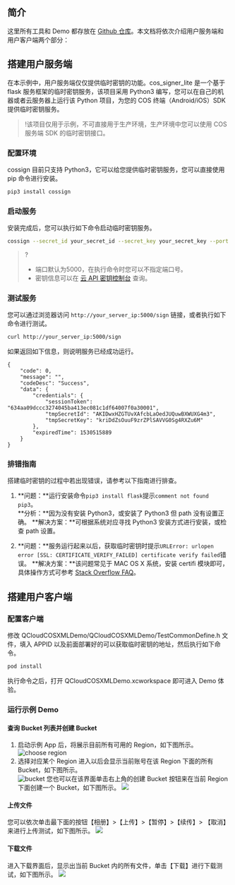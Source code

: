 ## 简介

这里所有工具和 Demo 都存放在 [Github 仓库](https://github.com/tencentyun/qcloud-sdk-ios-samples/tree/master/OOTB-XML)。本文档将依次介绍用户服务端和用户客户端两个部分：

## 搭建用户服务端
在本示例中，用户服务端仅仅提供临时密钥的功能。cos\_signer\_lite 是一个基于 flask 服务框架的临时密钥服务，该项目采用 Python3 编写，您可以在自己的机器或者云服务器上运行该 Python 项目，为您的 COS 终端（Android/iOS）SDK 提供临时密钥服务。
>!该项目仅用于示例，不可直接用于生产环境，生产环境中您可以使用 COS 服务端 SDK 的临时密钥接口。

### 配置环境

cossign 目前只支持 Python3，它可以给您提供临时密钥服务，您可以直接使用 pip 命令进行安装。
```sh
pip3 install cossign
```

### 启动服务
安装完成后，您可以执行如下命令启动临时密钥服务。
```sh
cossign --secret_id your_secret_id --secret_key your_secret_key --port 5000
```

>?
>- 端口默认为5000，在执行命令时您可以不指定端口号。
>- 密钥信息可以在 [云 API 密钥控制台](https://console.cloud.tencent.com/cam/capi) 查询。


### 测试服务
您可以通过浏览器访问 `http://your_server_ip:5000/sign` 链接，或者执行如下命令进行测试。
```sh
curl http://your_server_ip:5000/sign
```    
如果返回如下信息，则说明服务已经成功运行。
```
{
	"code": 0,
	"message": "",
	"codeDesc": "Success",
	"data": {
		"credentials": {
			"sessionToken": "634aa09dccc3274045ba413ec081c1df64007f0a30001",
			"tmpSecretId": "AKIDwxHZGTUvXAfcbLaOedJUQuwBXWUXG4m3",
			"tmpSecretKey": "kriDdZsOuuF9zrZPlSAVVG0Sg4RXZu6M"
		},
		"expiredTime": 1530515889
	}
}
```

### 排错指南
搭建临时密钥的过程中若出现错误，请参考以下指南进行排查。
1. **问题：**运行安装命令`pip3 install flask`提示`comment not found pip3`。    
**分析：**因为没有安装 Python3，或安装了 Python3 但 path 没有设置正确。
**解决方案：**可根据系统对应寻找 Python3 安装方式进行安装，或检查 path 设置。

2. **问题：**服务运行起来以后，获取临时密钥时提示`URLError: urlopen error [SSL: CERTIFICATE_VERIFY_FAILED] certificate verify failed`错误。
**解决方案：**该问题常见于 MAC OS X 系统，安装 certifi 模块即可，具体操作方式可参考 [Stack Overflow FAQ](https://stackoverflow.com/questions/27835619/urllib-and-ssl-certificate-verify-failed-error/42334357#42334357)。

## 搭建用户客户端
### 配置客户端
修改 QCloudCOSXMLDemo/QCloudCOSXMLDemo/TestCommonDefine.h 文件，填入 APPID 以及前面部署好的可以获取临时密钥的地址，然后执行如下命令。
```sh
pod install
```
执行命令之后，打开 QCloudCOSXMLDemo.xcworkspace 即可进入 Demo 体验。

### 运行示例 Demo
#### 查询 Bucket 列表并创建 Bucket
1. 启动示例 App 后，将展示目前所有可用的 Region，如下图所示。    
![choose region](https://main.qcloudimg.com/raw/c7cdd4171e7ab4314299df399954942c.png)
2. 选择对应某个 Region 进入以后会显示当前账号在该 Region 下面的所有 Bucket，如下图所示。  
![bucket](https://main.qcloudimg.com/raw/9dae084c02f2e19cc6682588cada1e28.png)
您也可以在该界面单击右上角的创建 Bucket 按钮来在当前 Region 下面创建一个 Bucket，如下图所示。 
![](https://main.qcloudimg.com/raw/fefd8a545c2a0924d3d60722b8d2affb.png)


#### 上传文件
您可以依次单击最下面的按钮【相册】>【上传】>【暂停】>【续传】> 【取消】来进行上传测试，如下图所示。 
![](https://main.qcloudimg.com/raw/7050892158c428a9c5470eb472680844.png)

#### 下载文件
进入下载界面后，显示出当前 Bucket 内的所有文件，单击【下载】进行下载测试，如下图所示。
![](https://main.qcloudimg.com/raw/25fc6b09c7b6f3da7f1a427ecabb4ecb.png)

